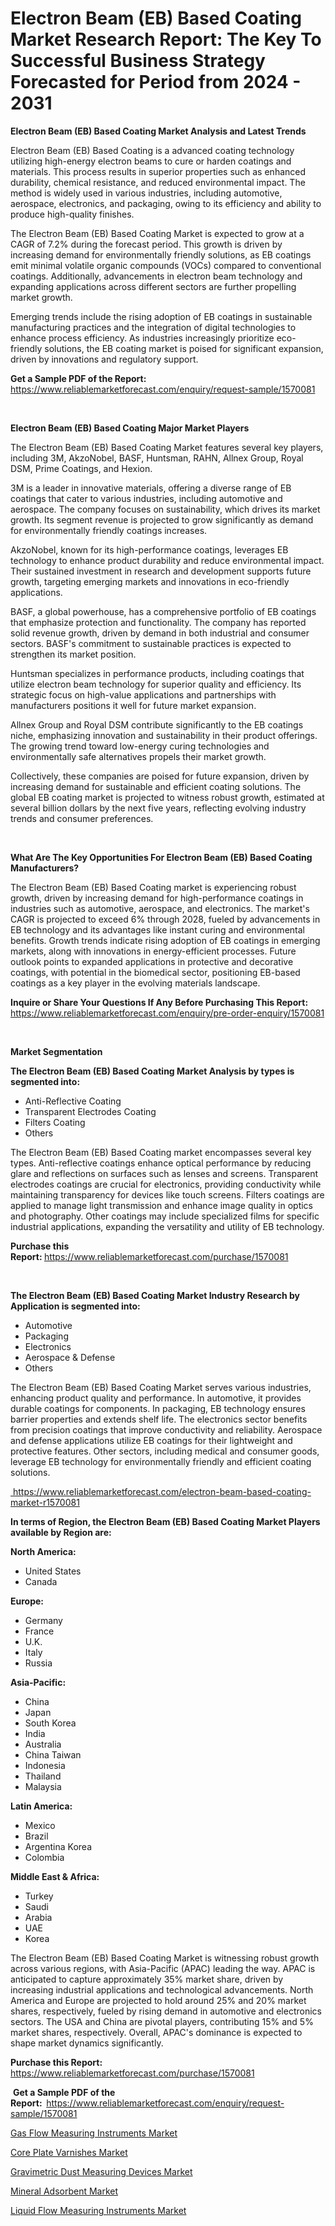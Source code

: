 <p><h1>Electron Beam (EB) Based Coating Market Research Report: The Key To Successful Business Strategy Forecasted for Period from 2024 - 2031</h1></p><p><strong>Electron Beam (EB) Based Coating Market Analysis and Latest Trends</strong></p>
<p><p>Electron Beam (EB) Based Coating is a advanced coating technology utilizing high-energy electron beams to cure or harden coatings and materials. This process results in superior properties such as enhanced durability, chemical resistance, and reduced environmental impact. The method is widely used in various industries, including automotive, aerospace, electronics, and packaging, owing to its efficiency and ability to produce high-quality finishes.</p><p>The Electron Beam (EB) Based Coating Market is expected to grow at a CAGR of 7.2% during the forecast period. This growth is driven by increasing demand for environmentally friendly solutions, as EB coatings emit minimal volatile organic compounds (VOCs) compared to conventional coatings. Additionally, advancements in electron beam technology and expanding applications across different sectors are further propelling market growth. </p><p>Emerging trends include the rising adoption of EB coatings in sustainable manufacturing practices and the integration of digital technologies to enhance process efficiency. As industries increasingly prioritize eco-friendly solutions, the EB coating market is poised for significant expansion, driven by innovations and regulatory support.</p></p>
<p><strong>Get a Sample PDF of the Report:&nbsp;</strong> <a href="https://www.reliablemarketforecast.com/enquiry/request-sample/1570081?utm_campaign=1169&utm_medium=2&utm_source=Github&utm_content=ia&utm_term=14102024&utm_id=electron-beam-eb-based-coating">https://www.reliablemarketforecast.com/enquiry/request-sample/1570081</a></p>
<p>&nbsp;</p>
<p><strong>Electron Beam (EB) Based Coating Major Market Players</strong></p>
<p><p>The Electron Beam (EB) Based Coating Market features several key players, including 3M, AkzoNobel, BASF, Huntsman, RAHN, Allnex Group, Royal DSM, Prime Coatings, and Hexion. </p><p>3M is a leader in innovative materials, offering a diverse range of EB coatings that cater to various industries, including automotive and aerospace. The company focuses on sustainability, which drives its market growth. Its segment revenue is projected to grow significantly as demand for environmentally friendly coatings increases.</p><p>AkzoNobel, known for its high-performance coatings, leverages EB technology to enhance product durability and reduce environmental impact. Their sustained investment in research and development supports future growth, targeting emerging markets and innovations in eco-friendly applications.</p><p>BASF, a global powerhouse, has a comprehensive portfolio of EB coatings that emphasize protection and functionality. The company has reported solid revenue growth, driven by demand in both industrial and consumer sectors. BASF's commitment to sustainable practices is expected to strengthen its market position.</p><p>Huntsman specializes in performance products, including coatings that utilize electron beam technology for superior quality and efficiency. Its strategic focus on high-value applications and partnerships with manufacturers positions it well for future market expansion.</p><p>Allnex Group and Royal DSM contribute significantly to the EB coatings niche, emphasizing innovation and sustainability in their product offerings. The growing trend toward low-energy curing technologies and environmentally safe alternatives propels their market growth.</p><p>Collectively, these companies are poised for future expansion, driven by increasing demand for sustainable and efficient coating solutions. The global EB coating market is projected to witness robust growth, estimated at several billion dollars by the next five years, reflecting evolving industry trends and consumer preferences.</p></p>
<p>&nbsp;</p>
<p><strong>What Are The Key Opportunities For Electron Beam (EB) Based Coating Manufacturers?</strong></p>
<p><p>The Electron Beam (EB) Based Coating market is experiencing robust growth, driven by increasing demand for high-performance coatings in industries such as automotive, aerospace, and electronics. The market's CAGR is projected to exceed 6% through 2028, fueled by advancements in EB technology and its advantages like instant curing and environmental benefits. Growth trends indicate rising adoption of EB coatings in emerging markets, along with innovations in energy-efficient processes. Future outlook points to expanded applications in protective and decorative coatings, with potential in the biomedical sector, positioning EB-based coatings as a key player in the evolving materials landscape.</p></p>
<p><strong>Inquire or Share Your Questions If Any Before Purchasing This Report:</strong> <a href="https://www.reliablemarketforecast.com/enquiry/pre-order-enquiry/1570081?utm_campaign=1169&utm_medium=2&utm_source=Github&utm_content=ia&utm_term=14102024&utm_id=electron-beam-eb-based-coating">https://www.reliablemarketforecast.com/enquiry/pre-order-enquiry/1570081</a></p>
<p>&nbsp;</p>
<p><strong>Market Segmentation</strong></p>
<p><strong>The Electron Beam (EB) Based Coating Market Analysis by types is segmented into:</strong></p>
<p><ul><li>Anti-Reflective Coating</li><li>Transparent Electrodes Coating</li><li>Filters Coating</li><li>Others</li></ul></p>
<p><p>The Electron Beam (EB) Based Coating market encompasses several key types. Anti-reflective coatings enhance optical performance by reducing glare and reflections on surfaces such as lenses and screens. Transparent electrodes coatings are crucial for electronics, providing conductivity while maintaining transparency for devices like touch screens. Filters coatings are applied to manage light transmission and enhance image quality in optics and photography. Other coatings may include specialized films for specific industrial applications, expanding the versatility and utility of EB technology.</p></p>
<p><strong>Purchase this Report:&nbsp;</strong><a href="https://www.reliablemarketforecast.com/purchase/1570081?utm_campaign=1169&utm_medium=2&utm_source=Github&utm_content=ia&utm_term=14102024&utm_id=electron-beam-eb-based-coating">https://www.reliablemarketforecast.com/purchase/1570081</a></p>
<p>&nbsp;</p>
<p><strong>The Electron Beam (EB) Based Coating Market Industry Research by Application is segmented into:</strong></p>
<p><ul><li>Automotive</li><li>Packaging</li><li>Electronics</li><li>Aerospace & Defense</li><li>Others</li></ul></p>
<p><p>The Electron Beam (EB) Based Coating Market serves various industries, enhancing product quality and performance. In automotive, it provides durable coatings for components. In packaging, EB technology ensures barrier properties and extends shelf life. The electronics sector benefits from precision coatings that improve conductivity and reliability. Aerospace and defense applications utilize EB coatings for their lightweight and protective features. Other sectors, including medical and consumer goods, leverage EB technology for environmentally friendly and efficient coating solutions.</p></p>
<p><a href="https://www.reliablemarketforecast.com/electron-beam-based-coating-market-r1570081?utm_campaign=1169&utm_medium=2&utm_source=Github&utm_content=ia&utm_term=14102024&utm_id=electron-beam-eb-based-coating">&nbsp;https://www.reliablemarketforecast.com/electron-beam-based-coating-market-r1570081</a></p>
<p><strong>In terms of Region, the Electron Beam (EB) Based Coating Market Players available by Region are:</strong></p>
<p>
    <p> <strong> North America: </strong>
        <ul>
            <li>United States</li>
            <li>Canada</li>
        </ul>
        </p> 
    <p> <strong> Europe: </strong>
        <ul>
            <li>Germany</li>
            <li>France</li>
            <li>U.K.</li>
            <li>Italy</li>
            <li>Russia</li>
        </ul>
        </p> 
    <p> <strong> Asia-Pacific: </strong>
        <ul>
            <li>China</li>
            <li>Japan</li>
            <li>South Korea</li>
            <li>India</li>
            <li>Australia</li>
            <li>China Taiwan</li>
            <li>Indonesia</li>
            <li>Thailand</li>
            <li>Malaysia</li>
        </ul>
        </p> 
    <p> <strong> Latin America: </strong>
        <ul>
            <li>Mexico</li>
            <li>Brazil</li>
            <li>Argentina Korea</li>
            <li>Colombia</li>
        </ul>
        </p> 
    <p> <strong> Middle East & Africa: </strong>
        <ul>
            <li>Turkey</li>
            <li>Saudi</li>
            <li>Arabia</li>
            <li>UAE</li>
            <li>Korea</li>
        </ul>
    </p>
    </p>
<p><p>The Electron Beam (EB) Based Coating Market is witnessing robust growth across various regions, with Asia-Pacific (APAC) leading the way. APAC is anticipated to capture approximately 35% market share, driven by increasing industrial applications and technological advancements. North America and Europe are projected to hold around 25% and 20% market shares, respectively, fueled by rising demand in automotive and electronics sectors. The USA and China are pivotal players, contributing 15% and 5% market shares, respectively. Overall, APAC's dominance is expected to shape market dynamics significantly.</p></p>
<p><strong>Purchase this Report: </strong><a href="https://www.reliablemarketforecast.com/purchase/1570081?utm_campaign=1169&utm_medium=2&utm_source=Github&utm_content=ia&utm_term=14102024&utm_id=electron-beam-eb-based-coating">https://www.reliablemarketforecast.com/purchase/1570081</a></p>
<p>&nbsp;<strong>Get a Sample PDF of the Report:&nbsp;&nbsp;</strong><a href="https://www.reliablemarketforecast.com/enquiry/request-sample/1570081?utm_campaign=1169&utm_medium=2&utm_source=Github&utm_content=ia&utm_term=14102024&utm_id=electron-beam-eb-based-coating">https://www.reliablemarketforecast.com/enquiry/request-sample/1570081</a></p>
<p><strong></strong></p>
<p><p><a href="https://www.linkedin.com/pulse/gas-flow-measuring-instruments-momentum-charting-119-cagr-path-ka97c?trk=public_post_embed_feed-article-content&utm_campaign=1169&utm_medium=2&utm_source=Github&utm_content=ia&utm_term=14102024&utm_id=electron-beam-eb-based-coating">Gas Flow Measuring Instruments Market</a></p><p><a href="https://github.com/brittroma9i/Market-Research-Report-List-1/blob/main/core-plate-varnishes-market.md?utm_campaign=1169&utm_medium=2&utm_source=Github&utm_content=ia&utm_term=14102024&utm_id=electron-beam-eb-based-coating">Core Plate Varnishes Market</a></p><p><a href="https://www.linkedin.com/pulse/strategic-roadmap-global-gravimetric-dust-measuring-devices-market-buajc?trk=public_post_embed_feed-article-content&utm_campaign=1169&utm_medium=2&utm_source=Github&utm_content=ia&utm_term=14102024&utm_id=electron-beam-eb-based-coating">Gravimetric Dust Measuring Devices Market</a></p><p><a href="https://github.com/junko8ojwh/Market-Research-Report-List-1/blob/main/mineral-adsorbent-market.md?utm_campaign=1169&utm_medium=2&utm_source=Github&utm_content=ia&utm_term=14102024&utm_id=electron-beam-eb-based-coating">Mineral Adsorbent Market</a></p><p><a href="https://www.linkedin.com/pulse/liquid-flow-measuring-instruments-landscape-product-spectrum-tcfyc?trk=public_post_embed_feed-article-content&utm_campaign=1169&utm_medium=2&utm_source=Github&utm_content=ia&utm_term=14102024&utm_id=electron-beam-eb-based-coating">Liquid Flow Measuring Instruments Market</a></p></p>